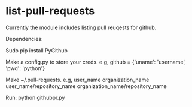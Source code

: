 # list-pull-requests
Currently the module includes listing pull reuqests for github.

Dependencies:

Sudo pip install PyGithub

Make a config.py to store your creds. e.g,
	github = {'uname': 'username', 'pwd': 'python'}

Make ~/.pull-requests. e.g,
	user_name
	organization_name
	user_name/repository_name 
	organization_name/repository_name

Run:
python githubpr.py

